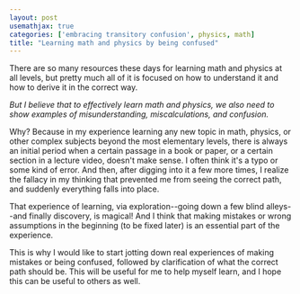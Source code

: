 ```yaml
---
layout: post
usemathjax: true
categories: ['embracing transitory confusion', physics, math]
title: "Learning math and physics by being confused"
---
```


There are so many resources these days for learning math and physics at all levels, but pretty much all of it is focused on how to understand it and how to derive it in the correct way.

*But I believe that to effectively learn math and physics, we also need to show examples of misunderstanding, miscalculations, and confusion.*

Why? Because in my experience learning any new topic in math, physics, or other complex subjects beyond the most elementary levels, there is always an initial period when a certain passage in a book or paper, or a certain section in a lecture video, doesn't make sense. I often think it's a typo or some kind of error. And then, after digging into it a few more times, I realize the fallacy in my thinking that prevented me from seeing the correct path, and suddenly everything falls into place. 

That experience of learning, via exploration--going down a few blind alleys--and finally discovery, is magical! And I think that making mistakes or wrong assumptions in the beginning (to be fixed later) is an essential part of the experience.

This is why I would like to start jotting down real experiences of making mistakes or being confused, followed by clarification of what the correct path should be. This will be useful for me to help myself learn, and I hope this can be useful to others as well.



